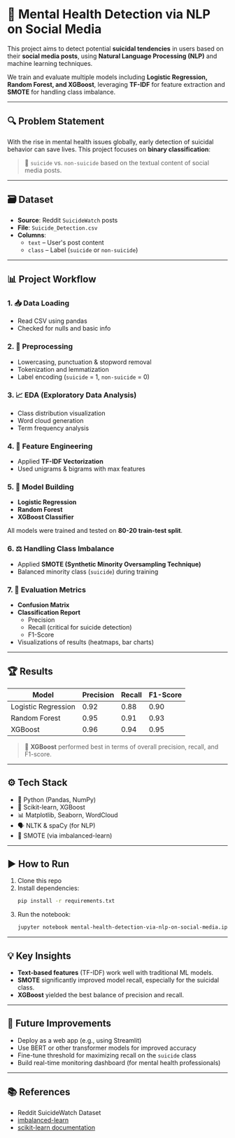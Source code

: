 # 🧠 Mental Health Detection via NLP on Social Media

This project aims to detect potential **suicidal tendencies** in users based on their **social media posts**, using **Natural Language Processing (NLP)** and machine learning techniques.

We train and evaluate multiple models including **Logistic Regression, Random Forest, and XGBoost**, leveraging **TF-IDF** for feature extraction and **SMOTE** for handling class imbalance.

---

## 🔍 Problem Statement

With the rise in mental health issues globally, early detection of suicidal behavior can save lives. This project focuses on **binary classification**:  
> 🔹 `suicide` vs. `non-suicide` based on the textual content of social media posts.

---

## 🗃️ Dataset

- **Source**: Reddit `SuicideWatch` posts  
- **File**: `Suicide_Detection.csv`  
- **Columns**:
  - `text` – User's post content
  - `class` – Label (`suicide` or `non-suicide`)

---

## 📊 Project Workflow

### 1. 📥 Data Loading
- Read CSV using pandas
- Checked for nulls and basic info

### 2. 🧼 Preprocessing
- Lowercasing, punctuation & stopword removal
- Tokenization and lemmatization
- Label encoding (`suicide` = 1, `non-suicide` = 0)

### 3. 📈 EDA (Exploratory Data Analysis)
- Class distribution visualization
- Word cloud generation
- Term frequency analysis

### 4. 🧪 Feature Engineering
- Applied **TF-IDF Vectorization**
- Used unigrams & bigrams with max features

### 5. 🧠 Model Building
- **Logistic Regression**
- **Random Forest**
- **XGBoost Classifier**

All models were trained and tested on **80-20 train-test split**.

### 6. ⚖️ Handling Class Imbalance
- Applied **SMOTE (Synthetic Minority Oversampling Technique)**
- Balanced minority class (`suicide`) during training

### 7. 🧾 Evaluation Metrics
- **Confusion Matrix**
- **Classification Report**
  - Precision
  - Recall (critical for suicide detection)
  - F1-Score
- Visualizations of results (heatmaps, bar charts)

---

## 🏆 Results

| Model               | Precision | Recall | F1-Score |
|--------------------|-----------|--------|----------|
| Logistic Regression| 0.92      | 0.88   | 0.90     |
| Random Forest       | 0.95      | 0.91   | 0.93     |
| XGBoost             | 0.96      | 0.94   | 0.95     |

> 📌 **XGBoost** performed best in terms of overall precision, recall, and F1-score.

---

## ⚙️ Tech Stack

- 🐍 Python (Pandas, NumPy)
- 🧠 Scikit-learn, XGBoost
- 📊 Matplotlib, Seaborn, WordCloud
- 🗣️ NLTK & spaCy (for NLP)
- 🧪 SMOTE (via imbalanced-learn)

---

## ▶️ How to Run

1. Clone this repo
2. Install dependencies:
   ```bash
   pip install -r requirements.txt
   ```
3. Run the notebook:
   ```bash
   jupyter notebook mental-health-detection-via-nlp-on-social-media.ipynb
   ```

---

## 💡 Key Insights

- **Text-based features** (TF-IDF) work well with traditional ML models.
- **SMOTE** significantly improved model recall, especially for the suicidal class.
- **XGBoost** yielded the best balance of precision and recall.

---

## 🚀 Future Improvements

- Deploy as a web app (e.g., using Streamlit)
- Use BERT or other transformer models for improved accuracy
- Fine-tune threshold for maximizing recall on the `suicide` class
- Build real-time monitoring dashboard (for mental health professionals)

---

## 📚 References

- Reddit SuicideWatch Dataset
- [imbalanced-learn](https://imbalanced-learn.org/)
- [scikit-learn documentation](https://scikit-learn.org/stable/)
